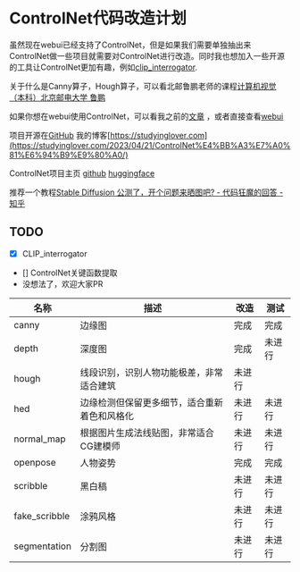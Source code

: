 # ControlNet代码改造计划
虽然现在webui已经支持了ControlNet，但是如果我们需要单独抽出来ControlNet做一些项目就需要对ControlNet进行改造。同时我也想加入一些开源的工具让ControlNet更加有趣，例如[clip_interrogator](https://github.com/pharmapsychotic/clip-interrogator).

关于什么是Canny算子，Hough算子，可以看北邮鲁鹏老师的课程[计算机视觉（本科）北京邮电大学 鲁鹏](https://www.bilibili.com/video/BV1nz4y197Qv/?spm_id_from=333.999.0.0&vd_source=e8f062c423dc7ce759a573dd732735a0)

如果你想在webui使用ControlNet，可以看我之前的[文章](https://studyinglover.com/2023/03/20/%E9%80%9A%E8%BF%87colab%E4%BD%93%E9%AA%8CControlNet/)  ，或者直接查看[webui](https://github.com/AUTOMATIC1111/stable-diffusion-webui)  

项目开源在[GitHub](https://github.com/StudyingLover/cmd_ControlNet)
我的博客[https://studyinglover.com](https://studyinglover.com/2023/04/21/ControlNet%E4%BB%A3%E7%A0%81%E6%94%B9%E9%80%A0/)

ControlNet项目主页
[github](https://github.com/lllyasviel/ControlNet)
[huggingface](https://huggingface.co/lllyasviel/ControlNet)

推荐一个教程[Stable Diffusion 公测了，开个问题来晒图吧? - 代码狂魔的回答 - 知乎](
https://www.zhihu.com/question/550101073/answer/2931261853)

## TODO
- [x] CLIP_interrogator
- [] ControlNet关键函数提取 
- 没想法了，欢迎大家PR

|名称|描述|改造|测试|
|--|--|--|--|
|canny|边缘图|完成|完成|
|depth|深度图|完成|未进行|
|hough|线段识别，识别人物功能极差，非常适合建筑|未进行|
|hed|边缘检测但保留更多细节，适合重新着色和风格化|未进行|未进行|
|normal_map|根据图片生成法线贴图，非常适合CG建模师|未进行|未进行|
|openpose|人物姿势|完成|完成|
|scribble|黑白稿|未进行|未进行|
|fake_scribble|涂鸦风格|未进行|未进行|
|segmentation|分割图|未进行|未进行|

